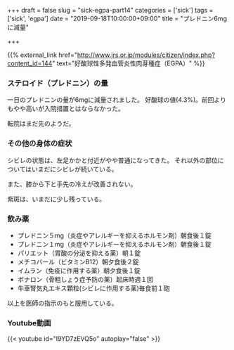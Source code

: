 +++
draft = false
slug = "sick-egpa-part14"
categories = ['sick']
tags = ['sick', 'egpa']
date = "2019-09-18T10:00:00+09:00"
title = "プレドニン6mgに減量"

+++

{{% external_link href="http://www.jrs.or.jp/modules/citizen/index.php?content_id=144" text="好酸球性多発血管炎性肉芽種症（EGPA）" %}}

### ステロイド（プレドニン）の量
一日のプレドニンの量が6mgに減量されました。
好酸球の値(4.3%)。前回よりもやや高いが入院措置とはならなかった。

<!--more-->

転院はまだ先のようだ。

### その他の身体の症状

シビレの状態は、左足かかと付近がやや普通になってきた。
それ以外の部位についてはいまだにシビレが続いている。

また、膝から下と手先の冷えが改善されない。

紫斑は、いまだに少し残っている。

### 飲み薬
- プレドニン５mg（炎症やアレルギーを抑えるホルモン剤）朝食後１錠  
- プレドニン１mg（炎症やアレルギーを抑えるホルモン剤）朝食後１錠  
- パリエット（胃酸の分泌を抑える薬）朝１錠  
- メチコバール（ビタミンB12）朝夕食後２錠  
- イムラン（免疫に作用する薬）朝夕食後１錠  
- ボナロン（骨粗しょう症予防の薬）起床時週１回  
- 牛車腎気丸エキス顆粒(シビレに作用する薬)毎食前１砲

以上を医師の指示のもと服用している。

### Youtube動画

{{< youtube id="I9YD7zEVQ5o" autoplay="false" >}}
